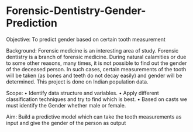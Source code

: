 # Forensic-Dentistry-Gender-Prediction

Objective: To predict gender based on certain tooth measurement

Background: Forensic medicine is an interesting area of study. Forensic dentistry is a branch of forensic medicine. During natural calamities or due to some other reasons, many times, it is not possible to find out the gender of the deceased person. In such cases, certain measurements of the tooth will be taken (as bones and teeth do not decay easily) and gender will be determined. This project is done on Indian population data.

Scope:
•	Identify data structure and variables.
•	Apply different classification techniques and try to find which is best.
•	Based on casts we must identify the Gender whether male or female.


Aim: Build a predictive model which can take the tooth measurements as input and give the gender of the person as output

